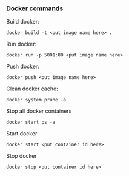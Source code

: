 ﻿### Docker commands

Build docker:

```
docker build -t <put image name here> .
```

Run docker:

```
docker run -p 5001:80 <put image name here>
```

Push docker: 

```
docker push <put image name here>
```

Clean docker cache: 

```
docker system prune -a
```

Stop all docker containers

```
docker start ps -a
```

Start docker 

```
docker start <put container id here>
```

Stop docker 

```
docker stop <put container id here>
```


